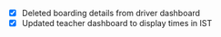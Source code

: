 - [x] Deleted boarding details from driver dashboard
- [x] Updated teacher dashboard to display times in IST
